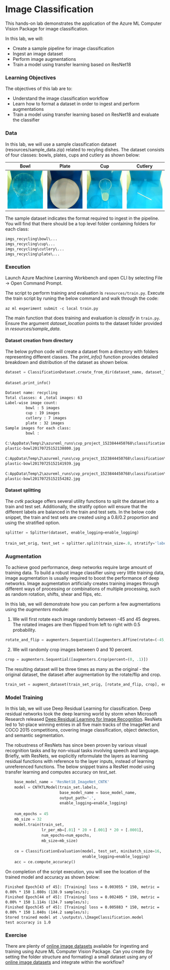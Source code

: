 # Image Classification

This hands-on lab demonstrates the application of the Azure ML Computer Vision Package for image classification.

In this lab, we will:
- Create a sample pipeline for image classification
- Ingest an image dataset
- Perform image augmentations
- Train a model using transfer learning based on ResNet18

### Learning Objectives ###

The objectives of this lab are to:

- Understand the image classification workflow
- Learn how to format a dataset in order to ingest and perform augmentations
- Train a model using transfer learning based on ResNet18 and evaluate the classifier

### Data

In this lab, we will use a sample classification dataset (resources/sample_data.zip) related to recyling dishes. The dataset consists of four classes: bowls, plates, cups and cutlery as shown below: 

| Bowl |Plate|Cup|Cutlery| 
|------|------|------|-----|
|<img src="images\bowl.jpg" width="120" height="120" />|<img src="images\plate.jpg" width="120" height="120" />|<img src="images\cup.jpg" width="120" height="120" />|<img src="images\cutlery.jpg" width="120" height="120" />

The sample dataset indicates the format required to ingest in the pipeline. You will find that there should be a top level folder containing folders for each class:
````
imgs_recycling\bowl\...
imgs_recycling\cup\...
imgs_recycling\cutlery\...
imgs_recycling\plate\...
````

### Execution

Launch Azure Machine Learning Workbench and open CLI by selecting File -> Open Command Prompt.

The script to perform training and evaluation is `resources/train.py`. Execute the train script by runing the below command and walk through the code:

```az ml experiment submit -c local train.py```

The main function that does training and evaluation is _classify_ in `train.py`. Ensure the argument _dataset_location_ points to the dataset folder provided in _resources/sample_data_.

#### Dataset creation from directory

The below python code will create a dataset from a directory with folders representing different classes. The _print_info()_ function provides detailed breakdown and distribution of the dataset as shown below.

````python
dataset = ClassificationDataset.create_from_dir(dataset_name, dataset_location, enable_logging=enable_logging)

dataset.print_info()
`````

```
Dataset name: recycling
Total classes: 4 ,total images: 63
Label-wise image count:
         bowl : 5 images
         cup : 19 images
         cutlery : 7 images
         plate : 32 images
Sample images for each class:
         bowl :
                 C:\AppData\Temp\2\azureml_runs\cvp_project_1523844450768\classification\sample_data\imgs_recycling\bowl\msft-plastic-bowl20170725152138800.jpg
                 C:AppData\Temp\2\azureml_runs\cvp_project_1523844450768\classification\sample_data\imgs_recycling\bowl\msft-plastic-bowl20170725152141939.jpg
                 C:AppData\Temp\2\azureml_runs\cvp_project_1523844450768\classification\sample_data\imgs_recycling\bowl\msft-plastic-bowl20170725152154282.jpg
```

#### Dataset splitting

The _cvtk_ package offers several utility functions to split the dataset into a train and test set. Additionally, the stratify option will ensure that the different labels are balanced in the train and test sets. In the below code snippet, the train and test sets are created using a 0.8/0.2 proportion and using the stratified option.

````python
splitter = Splitter(dataset, enable_logging=enable_logging)

train_set_orig, test_set = splitter.split(train_size=.8, stratify='label')
````

### Augmentation

To achieve good performance, deep networks require large amount of training data. To build a robust image classifier using very little training data, image augmentation is usually required to boost the performance of deep networks.  Image augmentation artificially creates training images through different ways of processing or combinations of multiple processing, such as random rotation, shifts, shear and flips, etc.

In this lab, we will demonstrate how you can perform a few augmentations using the _augmenters_ module:

1. We will first rotate each image randomly between -45 and 45 degrees. The rotated images are then flipped from left to right with 0.5 probability.  

````python
rotate_and_flip = augmenters.Sequential([augmenters.Affine(rotate=(-45, 45)), augmenters.Fliplr(.5)])
````

2. We will randomly crop images between 0 and 10 percent. 


````python
crop = augmenters.Sequential([augmenters.Crop(percent=(0, .1)])
````

The resulting dataset will be three times as many as the original - the original dataset, the dataset after augmentation by the rotate/flip and crop.

````python
train_set = augment_dataset(train_set_orig, [rotate_and_flip, crop], enable_logging=enable_logging)
````

### Model Training

In this lab, we will use Deep Residual Learning for classification. Deep residual networks took the deep learning world by storm when Microsoft Research released [Deep Residual Learning for Image Recognition](https://arxiv.org/pdf/1512.03385.pdf). ResNets led to 1st-place winning entries in all five main tracks of the ImageNet and COCO 2015 competitions, covering image classification, object detection, and semantic segmentation.

The robustness of ResNets has since been proven by various visual recognition tasks and by non-visual tasks involving speech and language. Briefly, with ResNets, we explicitly reformulate the layers as learning residual functions with reference to the layer inputs, instead of learning unreferenced functions. The below snippet trains a ResNet model using transfer learning and computes accuracy on _test_set_.


````python
    base_model_name = 'ResNet18_ImageNet_CNTK'
    model = CNTKTLModel(train_set.labels,
                        base_model_name = base_model_name,
                        output_path='.',
                        enable_logging=enable_logging)

    num_epochs = 45
    mb_size = 32
    model.train(train_set,
                lr_per_mb=[.01] * 20 + [.001] * 20 + [.0001],
                num_epochs=num_epochs,
                mb_size=mb_size)

    ce = ClassificationEvaluation(model, test_set, minibatch_size=16,
                                  enable_logging=enable_logging)
    acc = ce.compute_accuracy()

````

On completion of the script execution, you will see the location of the trained model and accuracy as shown below:

```
Finished Epoch[43 of 45]: [Training] loss = 0.003055 * 150, metric = 0.00% * 150 1.080s (138.9 samples/s);
Finished Epoch[44 of 45]: [Training] loss = 0.002405 * 150, metric = 0.00% * 150 1.114s (134.7 samples/s);
Finished Epoch[45 of 45]: [Training] loss = 0.005883 * 150, metric = 0.00% * 150 1.040s (144.2 samples/s);
Stored trained model at .\outputs\.\ImageClassification.model
test accuracy is 1.0
```

### Exercise

There are plenty of [online image datasets](http://clickdamage.com/sourcecode/cv_datasets.php) available for ingesting and training using Azure ML Computer Vision Package. Can you create (by setting the folder structure and formating) a small dataset using any of [online image datasets](http://clickdamage.com/sourcecode/cv_datasets.php) and integrate within the workflow?

